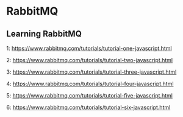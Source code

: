 # RabbitMQ

## Learning RabbitMQ

1: https://www.rabbitmq.com/tutorials/tutorial-one-javascript.html

2: https://www.rabbitmq.com/tutorials/tutorial-two-javascript.html

3: https://www.rabbitmq.com/tutorials/tutorial-three-javascript.html

4: https://www.rabbitmq.com/tutorials/tutorial-four-javascript.html

5: https://www.rabbitmq.com/tutorials/tutorial-five-javascript.html

6: https://www.rabbitmq.com/tutorials/tutorial-six-javascript.html
